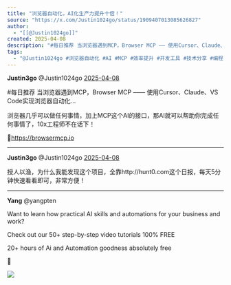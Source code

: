 ```yaml
---
title: "浏览器自动化，AI化生产力提升十倍！"
source: "https://x.com/Justin1024go/status/1909407013085626827"
author:
  - "[[@Justin1024go]]"
created: 2025-04-08
description: "#每日推荐 当浏览器遇到MCP，Browser MCP —— 使用Cursor、Claude、VS Code实现浏览器自动化... 浏览器几乎可以做任何事情，加上MCP这个AI的接口，那AI就可以帮助你完成任何事情了，10x工程师不在话下！ https://browsermcp"
tags:
  - "@Justin1024go #浏览器自动化 #AI #MCP #效率提升 #开发工具 #技术分享 #编程"
---
```

**Justin3go** @Justin1024go [2025-04-08](https://x.com/Justin1024go/status/1909407013085626827)

#每日推荐 当浏览器遇到MCP，Browser MCP —— 使用Cursor、Claude、VS Code实现浏览器自动化...

浏览器几乎可以做任何事情，加上MCP这个AI的接口，那AI就可以帮助你完成任何事情了，10x工程师不在话下！

🫱https://browsermcp.io

---

**Justin3go** @Justin1024go [2025-04-08](https://x.com/Justin1024go/status/1909407015363088633)

授人以渔，为什么我能发现这个项目，全靠http://hunt0.com这个日报，每天5分钟快速看看即可，非常方便！

---

**Yang** @yangpten

Want to learn how practical AI skills and automations for your business and work?

Check out our 50+ step-by-step video tutorials 100% FREE

20+ hours of Ai and Automation goodness absolutely free

🥳

![](https://pbs.twimg.com/media/GnhwqUvaoAA0fAY?format=png&name=large)